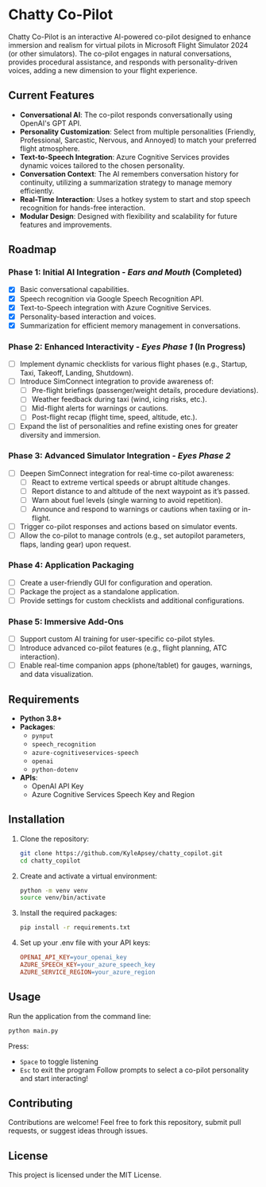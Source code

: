 # Chatty Co-Pilot

Chatty Co-Pilot is an interactive AI-powered co-pilot designed to enhance immersion and realism for virtual pilots in Microsoft Flight Simulator 2024 (or other simulators). The co-pilot engages in natural conversations, provides procedural assistance, and responds with personality-driven voices, adding a new dimension to your flight experience.

## Current Features
- **Conversational AI**: The co-pilot responds conversationally using OpenAI's GPT API.
- **Personality Customization**: Select from multiple personalities (Friendly, Professional, Sarcastic, Nervous, and Annoyed) to match your preferred flight atmosphere.
- **Text-to-Speech Integration**: Azure Cognitive Services provides dynamic voices tailored to the chosen personality.
- **Conversation Context**: The AI remembers conversation history for continuity, utilizing a summarization strategy to manage memory efficiently.
- **Real-Time Interaction**: Uses a hotkey system to start and stop speech recognition for hands-free interaction.
- **Modular Design**: Designed with flexibility and scalability for future features and improvements.

## Roadmap

### **Phase 1: Initial AI Integration - _Ears and Mouth_ (Completed)**
- [x] Basic conversational capabilities.
- [x] Speech recognition via Google Speech Recognition API.
- [x] Text-to-Speech integration with Azure Cognitive Services.
- [x] Personality-based interaction and voices.
- [x] Summarization for efficient memory management in conversations.

### **Phase 2: Enhanced Interactivity - _Eyes Phase 1_ (In Progress)**
- [ ] Implement dynamic checklists for various flight phases (e.g., Startup, Taxi, Takeoff, Landing, Shutdown).
- [ ] Introduce SimConnect integration to provide awareness of:
  - [ ] Pre-flight briefings (passenger/weight details, procedure deviations).
  - [ ] Weather feedback during taxi (wind, icing risks, etc.).
  - [ ] Mid-flight alerts for warnings or cautions.
  - [ ] Post-flight recap (flight time, speed, altitude, etc.).
- [ ] Expand the list of personalities and refine existing ones for greater diversity and immersion.

### **Phase 3: Advanced Simulator Integration - _Eyes Phase 2_**
- [ ] Deepen SimConnect integration for real-time co-pilot awareness:
  - [ ] React to extreme vertical speeds or abrupt altitude changes.
  - [ ] Report distance to and altitude of the next waypoint as it’s passed.
  - [ ] Warn about fuel levels (single warning to avoid repetition).
  - [ ] Announce and respond to warnings or cautions when taxiing or in-flight.
- [ ] Trigger co-pilot responses and actions based on simulator events.
- [ ] Allow the co-pilot to manage controls (e.g., set autopilot parameters, flaps, landing gear) upon request.

### **Phase 4: Application Packaging**
- [ ] Create a user-friendly GUI for configuration and operation.
- [ ] Package the project as a standalone application.
- [ ] Provide settings for custom checklists and additional configurations.

### **Phase 5: Immersive Add-Ons**
- [ ] Support custom AI training for user-specific co-pilot styles.
- [ ] Introduce advanced co-pilot features (e.g., flight planning, ATC interaction).
- [ ] Enable real-time companion apps (phone/tablet) for gauges, warnings, and data visualization.

## Requirements
- **Python 3.8+**
- **Packages**:
  - `pynput`
  - `speech_recognition`
  - `azure-cognitiveservices-speech`
  - `openai`
  - `python-dotenv`
- **APIs**:
  - OpenAI API Key
  - Azure Cognitive Services Speech Key and Region

## Installation
1. Clone the repository:
   ```bash
   git clone https://github.com/KyleApsey/chatty_copilot.git
   cd chatty_copilot
   ```
2. Create and activate a virtual environment:
    ```bash
    python -m venv venv
    source venv/bin/activate
   ```
3. Install the required packages:
    ```bash
    pip install -r requirements.txt
   ```
4. Set up your .env file with your API keys:
    ```makefile
    OPENAI_API_KEY=your_openai_key
    AZURE_SPEECH_KEY=your_azure_speech_key
    AZURE_SERVICE_REGION=your_azure_region
   ```
## Usage
Run the application from the command line:
  ```bash
  python main.py
  ```
Press:
- `Space` to toggle listening
- `Esc` to exit the program
Follow prompts to select a co-pilot personality and start interacting!

## Contributing
Contributions are welcome! Feel free to fork this repository, submit pull requests, or suggest ideas through issues.

## License
This project is licensed under the MIT License.
